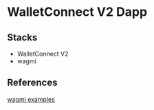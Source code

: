 # WalletConnect V2 Dapp

## Stacks

- WalletConnect V2
- wagmi

## References

[wagmi examples](https://wagmi.sh/examples/connect-wallet)
